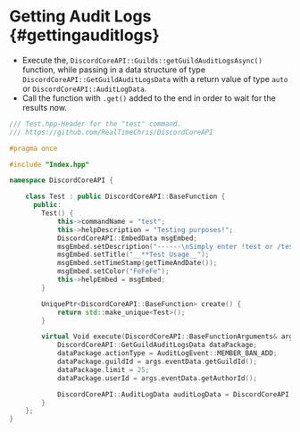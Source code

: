 Getting Audit Logs {#gettingauditlogs}
============
- Execute the, `DiscordCoreAPI::Guilds::getGuildAuditLogsAsync()` function, while passing in a data structure of type `DiscordCoreAPI::GetGuildAuditLogsData` with a return value of type `auto` or `DiscordCoreAPI::AuditLogData`.
- Call the function with `.get()` added to the end in order to wait for the results now.

```cpp
/// Test.hpp-Header for the "test" command.
/// https://github.com/RealTimeChris/DiscordCoreAPI

#pragma once

#include "Index.hpp"

namespace DiscordCoreAPI {

	class Test : public DiscordCoreAPI::BaseFunction {
	  public:
		Test() {
			this->commandName = "test";
			this->helpDescription = "Testing purposes!";
			DiscordCoreAPI::EmbedData msgEmbed;
			msgEmbed.setDescription("------\nSimply enter !test or /test!\n------");
			msgEmbed.setTitle("__**Test Usage__");
			msgEmbed.setTimeStamp(getTimeAndDate());
			msgEmbed.setColor("FeFeFe");
			this->helpEmbed = msgEmbed;
		}

		UniquePtr<DiscordCoreAPI::BaseFunction> create() {
			return std::make_unique<Test>();
		}

		virtual Void execute(DiscordCoreAPI::BaseFunctionArguments& args) {
			DiscordCoreAPI::GetGuildAuditLogsData dataPackage;
			dataPackage.actionType = AuditLogEvent::MEMBER_BAN_ADD;
			dataPackage.guildId = args.eventData.getGuildId();
			dataPackage.limit = 25;
			dataPackage.userId = args.eventData.getAuthorId();

			DiscordCoreAPI::AuditLogData auditLogData = DiscordCoreAPI::Guilds::getGuildAuditLogsAsync(dataPackage).get(;
		}
	};
}
```
